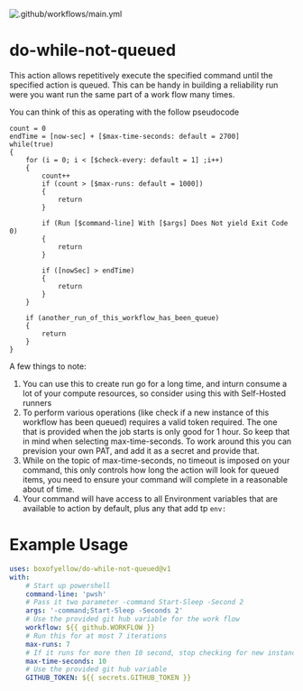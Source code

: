 ![.github/workflows/main.yml](https://github.com/boxofyellow/do-while-not-queued/workflows/.github/workflows/main.yml/badge.svg)

# do-while-not-queued
This action allows repetitively execute the specified command until the specified action is queued.  This can be handy in building a reliability run were you want run the same part of a work flow many times.

You can think of this as operating with the follow pseudocode

```
count = 0
endTime = [now-sec] + [$max-time-seconds: default = 2700]
while(true)
{
    for (i = 0; i < [$check-every: default = 1] ;i++)
    {
        count++
        if (count > [$max-runs: default = 1000])
        {
            return
        }

        if (Run [$command-line] With [$args] Does Not yield Exit Code 0)
        {
            return
        }

        if ([nowSec] > endTime)
        {
            return
        } 
    }

    if (another_run_of_this_workflow_has_been_queue)
    {
        return
    }
}
```

A few things to note:
1. You can use this to create run go for a long time, and inturn consume a lot of your compute resources, so consider using this with Self-Hosted runners
1. To perform various operations (like check if a new instance of this workflow has been queued) requires a valid token required.  The one that is provided when the job starts is only good for 1 hour.  So keep that in mind when selecting max-time-seconds.  To work around this you can prevision your own PAT, and add it as a secret and provide that.
1. While on the topic of max-time-seconds, no timeout is imposed on your command, this only controls how long the action will look for queued items, you need to ensure your command will complete in a reasonable about of time.
1. Your command will have access to all Environment variables that are available to action by default, plus any that add tp `env:` 

# Example Usage

``` yaml
uses: boxofyellow/do-while-not-queued@v1
with:
    # Start up powershell
    command-line: 'pwsh'
    # Pass it two parameter -command Start-Sleep -Second 2
    args: '-command;Start-Sleep -Seconds 2'
    # Use the provided git hub variable for the work flow
    workflow: ${{ github.WORKFLOW }}
    # Run this for at most 7 iterations
    max-runs: 7
    # If it runs for more then 10 second, stop checking for new instances and exit
    max-time-seconds: 10
    # Use the provided git hub variable
    GITHUB_TOKEN: ${{ secrets.GITHUB_TOKEN }}
```